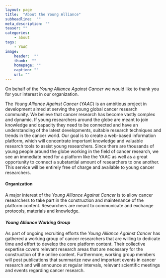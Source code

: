 ```yaml
---
layout: page
title:  "About the Young Alliance"
subheadline:  ""
meta_description: ""
teaser: ""
categories:
    - about
tags:
    - YAAC
image:
    header:  ""
    thumb:  ""
    homepage: ""
    caption: ""
    url: ""
---
```



On behalf of the _Young Alliance Against Cancer_ we would like to thank you for your interest in our organization.

The _Young Alliance Against Cancer_ (_YAAC_) is an ambitious project in development aimed at serving the young global cancer research community. We believe that cancer research has become vastly complex and dynamic. If young researchers around the globe are meant to join knowledge and capacity they need to be connected and have an understanding of the latest developments, suitable research techniques and trends in the cancer world. Our goal is to create a web-based information platform, which will concentrate important knowledge and valuable research tools to assist young researchers. Since there are thousands of young people around the globe working in the field of cancer research, we see an immediate need for a platform like the YAAC as well as a great opportunity to connect a substantial amount of researchers to one another. This service will be entirely free of charge and available to young cancer researchers.

#### Organization   

A major interest of the _Young Alliance Against Cancer_ is to allow cancer researchers to take part in the construction and maintenance of the platform content. Researchers are meant to communicate and exchange protocols, materials and knowledge.


#### _Young Alliance Working Group_   

As part of ongoing recruiting efforts the _Young Alliance Against Cancer_ has gathered a working group of cancer researchers that are willing to dedicate time and effort to develop the core platform content. Their collective expertise covers relevant research areas that are necessary for the construction of the online content. Furthermore, working group members will post publications that summarize new and important events in cancer research and will announce at regular intervals, relevant scientific meetings and events regarding cancer research.
